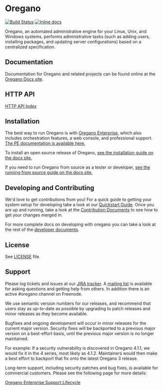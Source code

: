 Oregano
======

[![Build Status](https://travis-ci.org/oreganolabs/oregano.png?branch=master)](https://travis-ci.org/oreganolabs/oregano)
[![Inline docs](https://inch-ci.org/github/oreganolabs/oregano.png)](https://inch-ci.org/github/oreganolabs/oregano)

Oregano, an automated administrative engine for your Linux, Unix, and Windows systems, performs
administrative tasks (such as adding users, installing packages, and updating server
configurations) based on a centralized specification.

Documentation
-------------

Documentation for Oregano and related projects can be found online at the
[Oregano Docs site](https://docs.oreganolabs.com).

HTTP API
--------
[HTTP API Index](https://docs.oreganolabs.com/oregano/latest/reference/http_api/http_api_index.html)

Installation
------------

The best way to run Oregano is with [Oregano Enterprise](https://oreganolabs.com/oregano/oregano-enterprise),
which also includes orchestration features, a web console, and professional support.
[The PE documentation is available here.](https://docs.oreganolabs.com/pe/latest)

To install an open source release of Oregano,
[see the installation guide on the docs site.](https://docs.oreganolabs.com/oregano/latest/reference/install_pre.html)

If you need to run Oregano from source as a tester or developer,
[see the running from source guide on the docs site.](https://docs.oreganolabs.com/guides/from_source.html)

Developing and Contributing
------

We'd love to get contributions from you! For a quick guide to getting your
system setup for developing take a look at our [Quickstart
Guide](docs/quickstart.md). Once you are up and running, take a look at the
[Contribution Documents](CONTRIBUTING.md) to see how to get your changes merged
in.

For more complete docs on developing with oregano you can take a look at the
rest of the [developer documents](docs/index.md).

License
-------

See [LICENSE](LICENSE) file.

Support
-------

Please log tickets and issues at our [JIRA tracker](https://tickets.oreganolabs.com).  A [mailing
list](https://groups.google.com/forum/?fromgroups#!forum/oregano-users) is
available for asking questions and getting help from others. In addition there
is an active #oregano channel on Freenode.

We use semantic version numbers for our releases, and recommend that users stay
as up-to-date as possible by upgrading to patch releases and minor releases as
they become available.

Bugfixes and ongoing development will occur in minor releases for the current
major version. Security fixes will be backported to a previous major version on
a best-effort basis, until the previous major version is no longer maintained.

For example: If a security vulnerability is discovered in Oregano 4.1.1, we
would fix it in the 4 series, most likely as 4.1.2. Maintainers would then make
a best effort to backport that fix onto the latest Oregano 3 release.

Long-term support, including security patches and bug fixes, is available for
commercial customers. Please see the following page for more details:

[Oregano Enterprise Support Lifecycle](https://oreganolabs.com/misc/oregano-enterprise-lifecycle)
